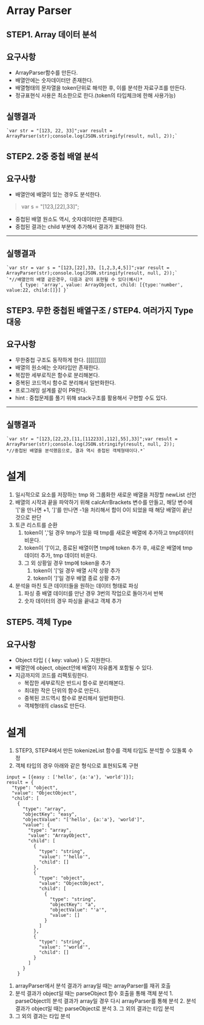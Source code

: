 # Array Parser

## STEP1. Array 데이터 분석

## 요구사항

* ArrayParser함수를 만든다.
* 배열안에는 숫자데이터만 존재한다.
* 배열형태의 문자열을 token단위로 해석한 후, 이를 분석한 자료구조를 만든다.
* 정규표현식 사용은 최소한으로 한다.(token의 타입체크에 한해 사용가능)

## 실행결과

```
`var str = "[123, 22, 33]";var result = ArrayParser(str);console.log(JSON.stringify(result, null, 2));`
```

## STEP2. 2중 중첩 배열 분석

## 요구사항

* 배열안에 배열이 있는 경우도 분석한다.

> var s = "[123,[22],33]";

* 중첩된 배열 원소도 역시, 숫자데이터만 존재한다.
* 중첩된 결과는 child 부분에 추가해서 결과가 표현돼야 한다.

* * *

## 실행결과

```
`var str = var s = "[123,[22],33, [1,2,3,4,5]]";var result = ArrayParser(str);console.log(JSON.stringify(result, null, 2));`
`*//배열안의 배열 같은경우, 다음과 같이 표현될 수 있다(예시)*
     { type: 'array', value: ArrayObject, child: [{type:'number', value:22, child:[]}] }`
```

## STEP3. 무한 중첩된 배열구조 / STEP4. 여러가지 Type 대응

## 요구사항

* 무한중첩 구조도 동작하게 한다. [[[[[]]]]]
* 배열의 원소에는 숫자타입만 존재한다.
* 복잡한 세부로직은 함수로 분리해본다.
* 중복된 코드역시 함수로 분리해서 일반화한다.
* 프로그래밍 설계를 같이 PR한다.
* hint : 중첩문제를 풀기 위해 stack구조를 활용해서 구현할 수도 있다.

* * *

## 실행결과

```
`var str = "[123,[22,23,[11,[112233],112],55],33]";var result = ArrayParser(str);console.log(JSON.stringify(result, null, 2));
*//중첩된 배열을 분석했음으로, 결과 역시 중첩된 객체형태이다.*`
```



# 설계

1. 일시적으로 요소를 저장하는 tmp 와 그룹화한 새로운 배열을 저장할 newList 선언
2. 배열의 시작과 끝을 파악하기 위해 calcArrBrackets 변수를 만들고, 해당 변수에 '['을 만나면 +1, ']'를 만나면 -1을 처리해서 합이 0이 되었을 때 해당 배열이 끝난 것으로 판단
3. 토큰 리스트를 순환
    1. token이 ','일 경우 tmp가 있을 때 tmp를 새로운 배열에 추가하고 tmp데이터 비운다.
    2. token이 ']'이고, 종료된 배열이면 tmp에 token 추가 후, 새로운 배열에 tmp 데이터 추가, tmp 데이터 비운다.
    3. 그 외 상황일 경우 tmp에 token을 추가
        1. token이 '['일 경우 배열 시작 상황 추가
        2. token이 ']'일 경우 배열 종료 상황 추가
4. 분석을 마친 토큰 데이터들을 원하는 데이터 형태로 파싱
    1. 파싱 중 배열 데이터를 만난 경우 3번의 작업으로 돌아가서 반복
    2. 숫자 데이터의 경우 파싱을 끝내고 객체 추가

## STEP5. 객체 Type

## 요구사항

* Object 타입 ( { key: value} ) 도 지원한다.
* 배열안에 object, object안에 배열이 자유롭게 포함될 수 있다.
* 지금까지의 코드를 리팩토링한다.
  * 복잡한 세부로직은 반드시 함수로 분리해본다.
  * 최대한 작은 단위의 함수로 만든다.
  * 중복된 코드역시 함수로 분리해서 일반화한다.
  * 객체형태의 class로 만든다.

# 설계

1. STEP3, STEP4에서 만든 tokenizeList 함수를 객체 타입도 분석할 수 있돌록 수정
2. 객체 타입의 경우 아래와 같은 형식으로 표현되도록 구현
```
input = [{easy : ['hello', {a:'a'}, 'world']}];
result = {
  "type": "object",
  "value": "ObjectObject",
  "child": [
    {
      "type": "array",
      "objectKey": "easy",
      "objectValue": "['hello', {a:'a'}, 'world']",
      "value": {
        "type": "array",
        "value": "ArrayObject",
        "child": [
          {
            "type": "string",
            "value": "'hello'",
            "child": []
          },
          {
            "type": "object",
            "value": "ObjectObject",
            "child": [
              {
                "type": "string",
                "objectKey": "a",
                "objectValue": "'a'",
                "value": []
              }
            ]
          },
          {
            "type": "string",
            "value": "'world'",
            "child": []
          }
        ]
      }
    }
```
  1. arrayParser에서 분석 결과가 array일 때는 arrayParser를 재귀 호출
  2. 분석 결과가 object일 때는 parseObject 함수 호출을 통해 객체 분석
    1. parseObject의 분석 결과가 array일 경우 다시 arrayParser를 통해 분석
    2. 분석 결과가 object일 때는 parseObject로 분석
    3. 그 외의 결과는 타입 분석 
  3. 그 외의 결과는 타입 분석
